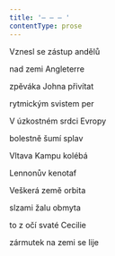 ```yaml
---
title: '– – – '
contentType: prose
---
```


Vznesl se zástup andělů

nad zemi Angleterre

zpěváka Johna přivítat

rytmickým svistem per

V úzkostném srdci Evropy

bolestně šumí splav

Vltava Kampu kolébá

Lennonův kenotaf

Veškerá země orbita

slzami žalu obmyta

to z očí svaté Cecilie

zármutek na zemi se lije
